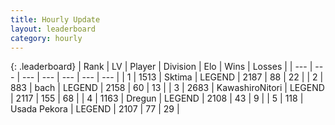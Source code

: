 ```yaml
---
title: Hourly Update
layout: leaderboard
category: hourly
---
```


{: .leaderboard}
| Rank | LV | Player | Division | Elo | Wins | Losses |
| --- | --- | --- | --- | --- | --- | --- |
| <span data-change="0">1</span> | 1513 | <span title="ID: 353063">Sktima</span> | LEGEND | <span data-change="0">2187</span> | <span data-change="0">88</span> | <span data-change="0">22</span> |
| <span data-change="0">2</span> | 883 | <span title="ID: 281795">bach</span> | LEGEND | <span data-change="0">2158</span> | <span data-change="0">60</span> | <span data-change="0">13</span> |
| <span data-change="0">3</span> | 2683 | <span title="ID: 164871">KawashiroNitori</span> | LEGEND | <span data-change="0">2117</span> | <span data-change="0">155</span> | <span data-change="0">68</span> |
| <span data-change="0">4</span> | 1163 | <span title="ID: 337810">Dregun</span> | LEGEND | <span data-change="0">2108</span> | <span data-change="0">43</span> | <span data-change="0">9</span> |
| <span data-change="0">5</span> | 118 | <span title="ID: 641994">Usada Pekora</span> | LEGEND | <span data-change="5">2107</span> | <span data-change="1">77</span> | <span data-change="0">29</span> |